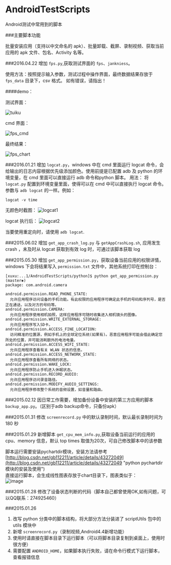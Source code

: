 AndroidTestScripts
==================

Android测试中常用到的脚本

###主要脚本功能

批量安装应用（支持以中文命名的 apk）、批量卸载、截屏、录制视频、获取当前应用的 apk 文件、包名、Activity 名等。<br>

###2016.04.22
增加 `fps.py`,获取测试界面的 `fps`、`jankniess`。

使用方法：按照提示输入参数，测试过程中操作界面，最终数据结果存放于 `fps_data` 目录下，csv 格式。
如有错误，请指出！

####demo：

测试界面：

![tuiku](image/tuiku.png)

cmd 界面：

![fps_cmd](image/fps_cmd.png)

最终结果：

![fps_chart](image/fps_chart.png)


###2016.01.21
增加 `logcat.py`，windows 中在 cmd 里面运行 logcat 命令，会给输出的日志内容根据优先级添加颜色。使用前提是已配置 adb 及 python 的环境变量，在 cmd 里面可以直接运行 adb 命令和python 脚本。
用法：
将`logcat.py` 配置到环境变量里面，使得可以在 cmd 中可以直接执行 logcat 命令。参数与 `adb logcat` 的一样。例如：
```
logcat -v time
```
无颜色时截图：
![logcat1](image/logcat1.png)

logcat 执行后：
![logcat2](image/logcat2.png)

当要使用重定向时，请使用 `adb logcat`.


###2015.06.02
增加 `get_app_crash_log.py`  与 `getAppCrashLog.sh`, 应用发生 crash ，未及时从 logcat 获取到有效 log 时，可通过该脚本获取 log

###2015.05.30
增加 `get_app_permission.py`，获取设备当前应用的权限详情，windows 下会将结果写入 `permission.txt` 文件中，其他系统打印在控制台：

```
[xuxu:...1/AndroidTestScripts/python]$ python get_app_permission.py                                          (master✱) 
package: com.android.camera

android.permission.READ_PHONE_STATE:
  允许应用程序访问设备的手机功能。有此权限的应用程序可确定此手机的号码和序列号，是否正在通话，以及对方的号码等。
android.permission.CAMERA:
  允许应用程序使用相机拍照，这样应用程序可随时收集进入相机镜头的图像。
android.permission.WRITE_EXTERNAL_STORAGE:
  允许应用程序写入SD卡。
android.permission.ACCESS_FINE_LOCATION:
  访问精准的位置源，例如手机上的全球定位系统(如果有)。恶意应用程序可能会借此确定您所处的位置，并可能消耗额外的电池电量。
android.permission.ACCESS_WIFI_STATE:
  允许应用程序查看有关 WLAN 状态的信息。
android.permission.ACCESS_NETWORK_STATE:
  允许应用程序查看所有网络的状态。
android.permission.WAKE_LOCK:
  允许应用程序防止手机进入休眠状态。
android.permission.RECORD_AUDIO:
  允许应用程序访问录音路径。
android.permission.MODIFY_AUDIO_SETTINGS:
  允许应用程序修改整个系统的音频设置，如音量和路由。
```

###2015.02.12
因日常工作需要，增加备份设备中安装的第三方应用的脚本 `backup_app.py`。（区别于adb backup命令，只备份apk）<br>

###2015.01.31
修改 `screenrecord.py` 中的默认录制时间，默认最长录制时间为 180 秒<br>

###2015.01.29
新增脚本 `get_cpu_mem_info.py`,获取设备当前运行的应用的 cpu、memory 信息，默认 top times 取值为20次，可自己修改脚本中的该参数

脚本运行需要安装pychartdir模块，安装方法请参考 [http://blog.csdn.net/gb112211/article/details/43272049](http://blog.csdn.net/gb112211/article/details/43272049 "python pychartdir模块的安装及使用")<br>
直接运行脚本，会生成线性图表存放于chart目录下，图表类似于：<br>
![image](image/cpu_mem_info.png "chart" )


###2015.01.28
修改了设备状态判断的代码（脚本自己都曾使用OK,如有问题，可以QQ联系：274925460）<br>

###2015.01.26

1.	改写 python 分类中的脚本结构，将大部分方法分装进了 scriptUtils 包中的 utils 模块中<br>
2.	新增 `screenrecord.py`（录制视频,Android4.4新增功能）<br>
3.	使用时请直接在脚本目录下运行脚本（可以将脚本目录复制到桌面上，使用时很方便）<br>
4.	需要配置 `ANDROID_HOME`，如果脚本执行失败，请在命令行模式下运行脚本，查看报错信息<br>
